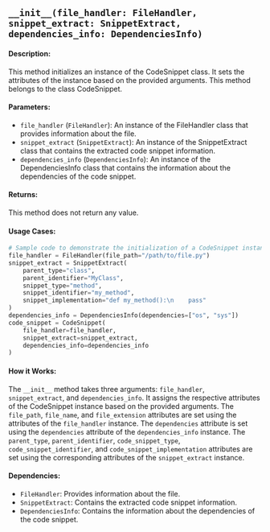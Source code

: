 ## `__init__(file_handler: FileHandler, snippet_extract: SnippetExtract, dependencies_info: DependenciesInfo)`

#### Description:
This method initializes an instance of the CodeSnippet class. It sets the attributes of the instance based on the provided arguments. This method belongs to the class CodeSnippet.

#### Parameters:
- `file_handler` (`FileHandler`): An instance of the FileHandler class that provides information about the file.
- `snippet_extract` (`SnippetExtract`): An instance of the SnippetExtract class that contains the extracted code snippet information.
- `dependencies_info` (`DependenciesInfo`): An instance of the DependenciesInfo class that contains the information about the dependencies of the code snippet.

#### Returns:
This method does not return any value.

#### Usage Cases:

```python
# Sample code to demonstrate the initialization of a CodeSnippet instance
file_handler = FileHandler(file_path="/path/to/file.py")
snippet_extract = SnippetExtract(
    parent_type="class",
    parent_identifier="MyClass",
    snippet_type="method",
    snippet_identifier="my_method",
    snippet_implementation="def my_method():\n    pass"
)
dependencies_info = DependenciesInfo(dependencies=["os", "sys"])
code_snippet = CodeSnippet(
    file_handler=file_handler,
    snippet_extract=snippet_extract,
    dependencies_info=dependencies_info
)
```

#### How it Works:
The `__init__` method takes three arguments: `file_handler`, `snippet_extract`, and `dependencies_info`. It assigns the respective attributes of the CodeSnippet instance based on the provided arguments. The `file_path`, `file_name`, and `file_extension` attributes are set using the attributes of the `file_handler` instance. The `dependencies` attribute is set using the `dependencies` attribute of the `dependencies_info` instance. The `parent_type`, `parent_identifier`, `code_snippet_type`, `code_snippet_identifier`, and `code_snippet_implementation` attributes are set using the corresponding attributes of the `snippet_extract` instance.

#### Dependencies:
- `FileHandler`: Provides information about the file.
- `SnippetExtract`: Contains the extracted code snippet information.
- `DependenciesInfo`: Contains the information about the dependencies of the code snippet.